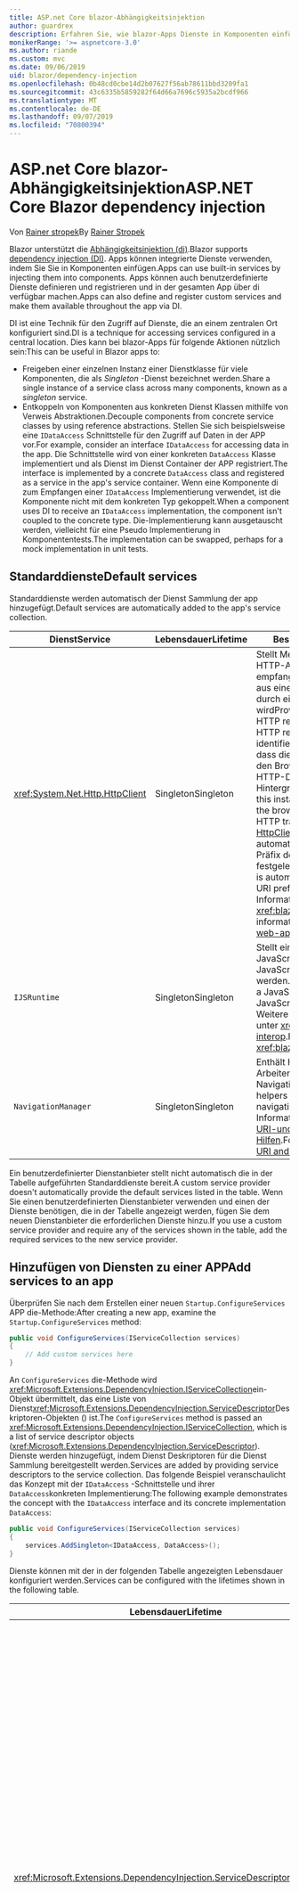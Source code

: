 ```yaml
---
title: ASP.net Core blazor-Abhängigkeitsinjektion
author: guardrex
description: Erfahren Sie, wie blazor-Apps Dienste in Komponenten einfügen können.
monikerRange: '>= aspnetcore-3.0'
ms.author: riande
ms.custom: mvc
ms.date: 09/06/2019
uid: blazor/dependency-injection
ms.openlocfilehash: 0b48cd0cbe14d2b07627f56ab78611bbd3209fa1
ms.sourcegitcommit: 43c6335b5859282f64d66a7696c5935a2bcdf966
ms.translationtype: MT
ms.contentlocale: de-DE
ms.lasthandoff: 09/07/2019
ms.locfileid: "70800394"
---
```

# <a name="aspnet-core-blazor-dependency-injection"></a><span data-ttu-id="3bd0d-103">ASP.net Core blazor-Abhängigkeitsinjektion</span><span class="sxs-lookup"><span data-stu-id="3bd0d-103">ASP.NET Core Blazor dependency injection</span></span>

<span data-ttu-id="3bd0d-104">Von [Rainer stropek](https://www.timecockpit.com)</span><span class="sxs-lookup"><span data-stu-id="3bd0d-104">By [Rainer Stropek](https://www.timecockpit.com)</span></span>

<span data-ttu-id="3bd0d-105">Blazor unterstützt die [Abhängigkeitsinjektion (di)](xref:fundamentals/dependency-injection).</span><span class="sxs-lookup"><span data-stu-id="3bd0d-105">Blazor supports [dependency injection (DI)](xref:fundamentals/dependency-injection).</span></span> <span data-ttu-id="3bd0d-106">Apps können integrierte Dienste verwenden, indem Sie Sie in Komponenten einfügen.</span><span class="sxs-lookup"><span data-stu-id="3bd0d-106">Apps can use built-in services by injecting them into components.</span></span> <span data-ttu-id="3bd0d-107">Apps können auch benutzerdefinierte Dienste definieren und registrieren und in der gesamten App über di verfügbar machen.</span><span class="sxs-lookup"><span data-stu-id="3bd0d-107">Apps can also define and register custom services and make them available throughout the app via DI.</span></span>

<span data-ttu-id="3bd0d-108">DI ist eine Technik für den Zugriff auf Dienste, die an einem zentralen Ort konfiguriert sind.</span><span class="sxs-lookup"><span data-stu-id="3bd0d-108">DI is a technique for accessing services configured in a central location.</span></span> <span data-ttu-id="3bd0d-109">Dies kann bei blazor-Apps für folgende Aktionen nützlich sein:</span><span class="sxs-lookup"><span data-stu-id="3bd0d-109">This can be useful in Blazor apps to:</span></span>

* <span data-ttu-id="3bd0d-110">Freigeben einer einzelnen Instanz einer Dienstklasse für viele Komponenten, die als *Singleton* -Dienst bezeichnet werden.</span><span class="sxs-lookup"><span data-stu-id="3bd0d-110">Share a single instance of a service class across many components, known as a *singleton* service.</span></span>
* <span data-ttu-id="3bd0d-111">Entkoppeln von Komponenten aus konkreten Dienst Klassen mithilfe von Verweis Abstraktionen.</span><span class="sxs-lookup"><span data-stu-id="3bd0d-111">Decouple components from concrete service classes by using reference abstractions.</span></span> <span data-ttu-id="3bd0d-112">Stellen Sie sich beispielsweise eine `IDataAccess` Schnittstelle für den Zugriff auf Daten in der APP vor.</span><span class="sxs-lookup"><span data-stu-id="3bd0d-112">For example, consider an interface `IDataAccess` for accessing data in the app.</span></span> <span data-ttu-id="3bd0d-113">Die Schnittstelle wird von einer konkreten `DataAccess` Klasse implementiert und als Dienst im Dienst Container der APP registriert.</span><span class="sxs-lookup"><span data-stu-id="3bd0d-113">The interface is implemented by a concrete `DataAccess` class and registered as a service in the app's service container.</span></span> <span data-ttu-id="3bd0d-114">Wenn eine Komponente di zum Empfangen einer `IDataAccess` Implementierung verwendet, ist die Komponente nicht mit dem konkreten Typ gekoppelt.</span><span class="sxs-lookup"><span data-stu-id="3bd0d-114">When a component uses DI to receive an `IDataAccess` implementation, the component isn't coupled to the concrete type.</span></span> <span data-ttu-id="3bd0d-115">Die-Implementierung kann ausgetauscht werden, vielleicht für eine Pseudo Implementierung in Komponententests.</span><span class="sxs-lookup"><span data-stu-id="3bd0d-115">The implementation can be swapped, perhaps for a mock implementation in unit tests.</span></span>

## <a name="default-services"></a><span data-ttu-id="3bd0d-116">Standarddienste</span><span class="sxs-lookup"><span data-stu-id="3bd0d-116">Default services</span></span>

<span data-ttu-id="3bd0d-117">Standarddienste werden automatisch der Dienst Sammlung der app hinzugefügt.</span><span class="sxs-lookup"><span data-stu-id="3bd0d-117">Default services are automatically added to the app's service collection.</span></span>

| <span data-ttu-id="3bd0d-118">Dienst</span><span class="sxs-lookup"><span data-stu-id="3bd0d-118">Service</span></span> | <span data-ttu-id="3bd0d-119">Lebensdauer</span><span class="sxs-lookup"><span data-stu-id="3bd0d-119">Lifetime</span></span> | <span data-ttu-id="3bd0d-120">Beschreibung</span><span class="sxs-lookup"><span data-stu-id="3bd0d-120">Description</span></span> |
| ------- | -------- | ----------- |
| <xref:System.Net.Http.HttpClient> | <span data-ttu-id="3bd0d-121">Singleton</span><span class="sxs-lookup"><span data-stu-id="3bd0d-121">Singleton</span></span> | <span data-ttu-id="3bd0d-122">Stellt Methoden zum Senden von HTTP-Anforderungen und empfangen von HTTP-Antworten aus einer Ressource bereit, die durch einen URI identifiziert wird</span><span class="sxs-lookup"><span data-stu-id="3bd0d-122">Provides methods for sending HTTP requests and receiving HTTP responses from a resource identified by a URI.</span></span> <span data-ttu-id="3bd0d-123">Beachten Sie, dass diese `HttpClient` Instanz von den Browser zum Verarbeiten des HTTP-Datenverkehrs im Hintergrund verwendet.</span><span class="sxs-lookup"><span data-stu-id="3bd0d-123">Note that this instance of `HttpClient` uses the browser for handling the HTTP traffic in the background.</span></span> <span data-ttu-id="3bd0d-124">[HttpClient. BaseAddress](xref:System.Net.Http.HttpClient.BaseAddress) wird automatisch auf das Basis-URI-Präfix der APP festgelegt.</span><span class="sxs-lookup"><span data-stu-id="3bd0d-124">[HttpClient.BaseAddress](xref:System.Net.Http.HttpClient.BaseAddress) is automatically set to the base URI prefix of the app.</span></span> <span data-ttu-id="3bd0d-125">Weitere Informationen finden Sie unter <xref:blazor/call-web-api>.</span><span class="sxs-lookup"><span data-stu-id="3bd0d-125">For more information, see <xref:blazor/call-web-api>.</span></span> |
| `IJSRuntime` | <span data-ttu-id="3bd0d-126">Singleton</span><span class="sxs-lookup"><span data-stu-id="3bd0d-126">Singleton</span></span> | <span data-ttu-id="3bd0d-127">Stellt eine Instanz einer JavaScript-Laufzeit dar, in der JavaScript-Aufrufe gesendet werden.</span><span class="sxs-lookup"><span data-stu-id="3bd0d-127">Represents an instance of a JavaScript runtime where JavaScript calls are dispatched.</span></span> <span data-ttu-id="3bd0d-128">Weitere Informationen finden Sie unter <xref:blazor/javascript-interop>.</span><span class="sxs-lookup"><span data-stu-id="3bd0d-128">For more information, see <xref:blazor/javascript-interop>.</span></span> |
| `NavigationManager` | <span data-ttu-id="3bd0d-129">Singleton</span><span class="sxs-lookup"><span data-stu-id="3bd0d-129">Singleton</span></span> | <span data-ttu-id="3bd0d-130">Enthält Hilfsprogramme zum Arbeiten mit URIs und dem Navigations Zustand.</span><span class="sxs-lookup"><span data-stu-id="3bd0d-130">Contains helpers for working with URIs and navigation state.</span></span> <span data-ttu-id="3bd0d-131">Weitere Informationen finden Sie unter [URI-und Navigations Zustands Hilfen](xref:blazor/routing#uri-and-navigation-state-helpers).</span><span class="sxs-lookup"><span data-stu-id="3bd0d-131">For more information, see [URI and navigation state helpers](xref:blazor/routing#uri-and-navigation-state-helpers).</span></span> |

<span data-ttu-id="3bd0d-132">Ein benutzerdefinierter Dienstanbieter stellt nicht automatisch die in der Tabelle aufgeführten Standarddienste bereit.</span><span class="sxs-lookup"><span data-stu-id="3bd0d-132">A custom service provider doesn't automatically provide the default services listed in the table.</span></span> <span data-ttu-id="3bd0d-133">Wenn Sie einen benutzerdefinierten Dienstanbieter verwenden und einen der Dienste benötigen, die in der Tabelle angezeigt werden, fügen Sie dem neuen Dienstanbieter die erforderlichen Dienste hinzu.</span><span class="sxs-lookup"><span data-stu-id="3bd0d-133">If you use a custom service provider and require any of the services shown in the table, add the required services to the new service provider.</span></span>

## <a name="add-services-to-an-app"></a><span data-ttu-id="3bd0d-134">Hinzufügen von Diensten zu einer APP</span><span class="sxs-lookup"><span data-stu-id="3bd0d-134">Add services to an app</span></span>

<span data-ttu-id="3bd0d-135">Überprüfen Sie nach dem Erstellen einer neuen `Startup.ConfigureServices` APP die-Methode:</span><span class="sxs-lookup"><span data-stu-id="3bd0d-135">After creating a new app, examine the `Startup.ConfigureServices` method:</span></span>

```csharp
public void ConfigureServices(IServiceCollection services)
{
    // Add custom services here
}
```

<span data-ttu-id="3bd0d-136">An `ConfigureServices` die-Methode wird <xref:Microsoft.Extensions.DependencyInjection.IServiceCollection>ein-Objekt übermittelt, das eine Liste von Dienst<xref:Microsoft.Extensions.DependencyInjection.ServiceDescriptor>Deskriptoren-Objekten () ist.</span><span class="sxs-lookup"><span data-stu-id="3bd0d-136">The `ConfigureServices` method is passed an <xref:Microsoft.Extensions.DependencyInjection.IServiceCollection>, which is a list of service descriptor objects (<xref:Microsoft.Extensions.DependencyInjection.ServiceDescriptor>).</span></span> <span data-ttu-id="3bd0d-137">Dienste werden hinzugefügt, indem Dienst Deskriptoren für die Dienst Sammlung bereitgestellt werden.</span><span class="sxs-lookup"><span data-stu-id="3bd0d-137">Services are added by providing service descriptors to the service collection.</span></span> <span data-ttu-id="3bd0d-138">Das folgende Beispiel veranschaulicht das Konzept mit der `IDataAccess` -Schnittstelle und ihrer `DataAccess`konkreten Implementierung:</span><span class="sxs-lookup"><span data-stu-id="3bd0d-138">The following example demonstrates the concept with the `IDataAccess` interface and its concrete implementation `DataAccess`:</span></span>

```csharp
public void ConfigureServices(IServiceCollection services)
{
    services.AddSingleton<IDataAccess, DataAccess>();
}
```

<span data-ttu-id="3bd0d-139">Dienste können mit der in der folgenden Tabelle angezeigten Lebensdauer konfiguriert werden.</span><span class="sxs-lookup"><span data-stu-id="3bd0d-139">Services can be configured with the lifetimes shown in the following table.</span></span>

| <span data-ttu-id="3bd0d-140">Lebensdauer</span><span class="sxs-lookup"><span data-stu-id="3bd0d-140">Lifetime</span></span> | <span data-ttu-id="3bd0d-141">Beschreibung</span><span class="sxs-lookup"><span data-stu-id="3bd0d-141">Description</span></span> |
| -------- | ----------- |
| <xref:Microsoft.Extensions.DependencyInjection.ServiceDescriptor.Scoped*> | <span data-ttu-id="3bd0d-142">Blazor Webassembly-apps haben zurzeit kein Konzept von di-Bereichen.</span><span class="sxs-lookup"><span data-stu-id="3bd0d-142">Blazor WebAssembly apps don't currently have a concept of DI scopes.</span></span> <span data-ttu-id="3bd0d-143">`Scoped`-registrierte Dienste Verhalten sich `Singleton` wie Dienste.</span><span class="sxs-lookup"><span data-stu-id="3bd0d-143">`Scoped`-registered services behave like `Singleton` services.</span></span> <span data-ttu-id="3bd0d-144">Das serverseitige Hostingmodell unterstützt jedoch die `Scoped` Lebensdauer.</span><span class="sxs-lookup"><span data-stu-id="3bd0d-144">However, the server-side hosting model supports the `Scoped` lifetime.</span></span> <span data-ttu-id="3bd0d-145">In blazor-Server-apps wird eine Bereichs bezogene Dienst Registrierung auf die *Verbindung*beschränkt.</span><span class="sxs-lookup"><span data-stu-id="3bd0d-145">In Blazor Server apps, a scoped service registration is scoped to the *connection*.</span></span> <span data-ttu-id="3bd0d-146">Aus diesem Grund wird die Verwendung von Bereichs bezogenen Diensten für Dienste bevorzugt, die auf den aktuellen Benutzer beschränkt werden sollten, auch wenn die aktuelle Absicht ist, die Client seitige Ausführung im Browser auszuführen.</span><span class="sxs-lookup"><span data-stu-id="3bd0d-146">For this reason, using scoped services is preferred for services that should be scoped to the current user, even if the current intent is to run client-side in the browser.</span></span> |
| <xref:Microsoft.Extensions.DependencyInjection.ServiceDescriptor.Singleton*> | <span data-ttu-id="3bd0d-147">DI erstellt eine *einzelne Instanz* des Dienstanbieter.</span><span class="sxs-lookup"><span data-stu-id="3bd0d-147">DI creates a *single instance* of the service.</span></span> <span data-ttu-id="3bd0d-148">Alle Komponenten, die `Singleton` einen Dienst erfordern, erhalten eine Instanz desselben diensdienstanbieter.</span><span class="sxs-lookup"><span data-stu-id="3bd0d-148">All components requiring a `Singleton` service receive an instance of the same service.</span></span> |
| <xref:Microsoft.Extensions.DependencyInjection.ServiceDescriptor.Transient*> | <span data-ttu-id="3bd0d-149">Wenn eine Komponente eine Instanz eines `Transient` Dienstanbieter aus dem Dienst Container abruft, empfängt Sie eine *neue Instanz* des Dienstanbieter.</span><span class="sxs-lookup"><span data-stu-id="3bd0d-149">Whenever a component obtains an instance of a `Transient` service from the service container, it receives a *new instance* of the service.</span></span> |

<span data-ttu-id="3bd0d-150">Das di-System basiert auf dem System System in ASP.net Core.</span><span class="sxs-lookup"><span data-stu-id="3bd0d-150">The DI system is based on the DI system in ASP.NET Core.</span></span> <span data-ttu-id="3bd0d-151">Weitere Informationen finden Sie unter <xref:fundamentals/dependency-injection>.</span><span class="sxs-lookup"><span data-stu-id="3bd0d-151">For more information, see <xref:fundamentals/dependency-injection>.</span></span>

## <a name="request-a-service-in-a-component"></a><span data-ttu-id="3bd0d-152">Anfordern eines Dienstanbieter in einer Komponente</span><span class="sxs-lookup"><span data-stu-id="3bd0d-152">Request a service in a component</span></span>

<span data-ttu-id="3bd0d-153">Nachdem die Dienste der Dienst Auflistung hinzugefügt wurden, fügen Sie die Dienste mithilfe der [ \@](xref:mvc/views/razor#inject) Razor-Direktive einfügen in die Komponenten ein.</span><span class="sxs-lookup"><span data-stu-id="3bd0d-153">After services are added to the service collection, inject the services into the components using the [\@inject](xref:mvc/views/razor#inject) Razor directive.</span></span> <span data-ttu-id="3bd0d-154">`@inject`verfügt über zwei Parameter:</span><span class="sxs-lookup"><span data-stu-id="3bd0d-154">`@inject` has two parameters:</span></span>

* <span data-ttu-id="3bd0d-155">Geben &ndash; Sie den Typ des einzuschleusenden Dienstanbieter ein.</span><span class="sxs-lookup"><span data-stu-id="3bd0d-155">Type &ndash; The type of the service to inject.</span></span>
* <span data-ttu-id="3bd0d-156">Eigenschaft &ndash; der Name der Eigenschaft, die den injizierten App-Dienst empfängt.</span><span class="sxs-lookup"><span data-stu-id="3bd0d-156">Property &ndash; The name of the property receiving the injected app service.</span></span> <span data-ttu-id="3bd0d-157">Die-Eigenschaft erfordert keine manuelle Erstellung.</span><span class="sxs-lookup"><span data-stu-id="3bd0d-157">The property doesn't require manual creation.</span></span> <span data-ttu-id="3bd0d-158">Der Compiler erstellt die-Eigenschaft.</span><span class="sxs-lookup"><span data-stu-id="3bd0d-158">The compiler creates the property.</span></span>

<span data-ttu-id="3bd0d-159">Weitere Informationen finden Sie unter <xref:mvc/views/dependency-injection>.</span><span class="sxs-lookup"><span data-stu-id="3bd0d-159">For more information, see <xref:mvc/views/dependency-injection>.</span></span>

<span data-ttu-id="3bd0d-160">Verwenden Sie `@inject` mehrere-Anweisungen, um unterschiedliche Dienste einzufügen.</span><span class="sxs-lookup"><span data-stu-id="3bd0d-160">Use multiple `@inject` statements to inject different services.</span></span>

<span data-ttu-id="3bd0d-161">Das folgende Beispiel veranschaulicht die Verwendung von `@inject`.</span><span class="sxs-lookup"><span data-stu-id="3bd0d-161">The following example shows how to use `@inject`.</span></span> <span data-ttu-id="3bd0d-162">Der Dienst, `Services.IDataAccess` der implementiert, wird in die- `DataRepository`Eigenschaft der Komponente eingefügt.</span><span class="sxs-lookup"><span data-stu-id="3bd0d-162">The service implementing `Services.IDataAccess` is injected into the component's property `DataRepository`.</span></span> <span data-ttu-id="3bd0d-163">Beachten Sie, dass der Code nur die `IDataAccess` Abstraktion verwendet:</span><span class="sxs-lookup"><span data-stu-id="3bd0d-163">Note how the code is only using the `IDataAccess` abstraction:</span></span>

[!code-cshtml[](dependency-injection/samples_snapshot/3.x/CustomerList.razor?highlight=2-3,23)]

<span data-ttu-id="3bd0d-164">Intern wird die generierte Eigenschaft (`DataRepository`) mit dem `InjectAttribute` -Attribut versehen.</span><span class="sxs-lookup"><span data-stu-id="3bd0d-164">Internally, the generated property (`DataRepository`) is decorated with the `InjectAttribute` attribute.</span></span> <span data-ttu-id="3bd0d-165">In der Regel wird dieses Attribut nicht direkt verwendet.</span><span class="sxs-lookup"><span data-stu-id="3bd0d-165">Typically, this attribute isn't used directly.</span></span> <span data-ttu-id="3bd0d-166">Wenn eine Basisklasse für Komponenten erforderlich ist und eingefügte Eigenschaften auch für die Basisklasse erforderlich sind, fügen `InjectAttribute`Sie manuell Folgendes hinzu:</span><span class="sxs-lookup"><span data-stu-id="3bd0d-166">If a base class is required for components and injected properties are also required for the base class, manually add the `InjectAttribute`:</span></span>

```csharp
public class ComponentBase : IComponent
{
    // DI works even if using the InjectAttribute in a component's base class.
    [Inject]
    protected IDataAccess DataRepository { get; set; }
    ...
}
```

<span data-ttu-id="3bd0d-167">In Komponenten, die von der-Basisklasse `@inject` abgeleitet sind, ist die-Anweisung nicht erforderlich.</span><span class="sxs-lookup"><span data-stu-id="3bd0d-167">In components derived from the base class, the `@inject` directive isn't required.</span></span> <span data-ttu-id="3bd0d-168">Der `InjectAttribute` der Basisklasse ist ausreichend:</span><span class="sxs-lookup"><span data-stu-id="3bd0d-168">The `InjectAttribute` of the base class is sufficient:</span></span>

```cshtml
@page "/demo"
@inherits ComponentBase

<h1>Demo Component</h1>
```

## <a name="use-di-in-services"></a><span data-ttu-id="3bd0d-169">Verwenden von di in Diensten</span><span class="sxs-lookup"><span data-stu-id="3bd0d-169">Use DI in services</span></span>

<span data-ttu-id="3bd0d-170">Für komplexe Dienste sind möglicherweise zusätzliche Dienste erforderlich.</span><span class="sxs-lookup"><span data-stu-id="3bd0d-170">Complex services might require additional services.</span></span> <span data-ttu-id="3bd0d-171">Im vorherigen Beispiel ist `DataAccess` möglicherweise der `HttpClient` Standard Dienst erforderlich.</span><span class="sxs-lookup"><span data-stu-id="3bd0d-171">In the prior example, `DataAccess` might require the `HttpClient` default service.</span></span> <span data-ttu-id="3bd0d-172">`@inject`(oder) `InjectAttribute`ist für die Verwendung in-Diensten nicht verfügbar.</span><span class="sxs-lookup"><span data-stu-id="3bd0d-172">`@inject` (or the `InjectAttribute`) isn't available for use in services.</span></span> <span data-ttu-id="3bd0d-173">Stattdessen muss die *Konstruktorinjektion* verwendet werden.</span><span class="sxs-lookup"><span data-stu-id="3bd0d-173">*Constructor injection* must be used instead.</span></span> <span data-ttu-id="3bd0d-174">Erforderliche Dienste werden durch Hinzufügen von Parametern zum Konstruktor des Diensts hinzugefügt.</span><span class="sxs-lookup"><span data-stu-id="3bd0d-174">Required services are added by adding parameters to the service's constructor.</span></span> <span data-ttu-id="3bd0d-175">Wenn di den Dienst erstellt, werden die erforderlichen Dienste im Konstruktor erkannt und entsprechend bereitstellt.</span><span class="sxs-lookup"><span data-stu-id="3bd0d-175">When DI creates the service, it recognizes the services it requires in the constructor and provides them accordingly.</span></span>

```csharp
public class DataAccess : IDataAccess
{
    // The constructor receives an HttpClient via dependency
    // injection. HttpClient is a default service.
    public DataAccess(HttpClient client)
    {
        ...
    }
}
```

<span data-ttu-id="3bd0d-176">Voraussetzungen für die Konstruktorinjektion:</span><span class="sxs-lookup"><span data-stu-id="3bd0d-176">Prerequisites for constructor injection:</span></span>

* <span data-ttu-id="3bd0d-177">Ein Konstruktor muss vorhanden sein, dessen Argumente von di erfüllt werden können.</span><span class="sxs-lookup"><span data-stu-id="3bd0d-177">One constructor must exist whose arguments can all be fulfilled by DI.</span></span> <span data-ttu-id="3bd0d-178">Zusätzliche Parameter, die nicht von di abgedeckt werden, sind zulässig, wenn Sie Standardwerte angeben.</span><span class="sxs-lookup"><span data-stu-id="3bd0d-178">Additional parameters not covered by DI are allowed if they specify default values.</span></span>
* <span data-ttu-id="3bd0d-179">Der anwendbare Konstruktor muss *öffentlich*sein.</span><span class="sxs-lookup"><span data-stu-id="3bd0d-179">The applicable constructor must be *public*.</span></span>
* <span data-ttu-id="3bd0d-180">Ein anwendbarer Konstruktor muss vorhanden sein.</span><span class="sxs-lookup"><span data-stu-id="3bd0d-180">One applicable constructor must exist.</span></span> <span data-ttu-id="3bd0d-181">Bei einer Mehrdeutigkeit löst di eine Ausnahme aus.</span><span class="sxs-lookup"><span data-stu-id="3bd0d-181">In case of an ambiguity, DI throws an exception.</span></span>

## <a name="utility-base-component-classes-to-manage-a-di-scope"></a><span data-ttu-id="3bd0d-182">Basiskomponenten Klassen des-Hilfsprogramms zum Verwalten eines di-Bereichs</span><span class="sxs-lookup"><span data-stu-id="3bd0d-182">Utility base component classes to manage a DI scope</span></span>

<span data-ttu-id="3bd0d-183">In ASP.net Core-apps werden Bereichs bezogene Dienste in der Regel auf die aktuelle Anforderung festgelegt.</span><span class="sxs-lookup"><span data-stu-id="3bd0d-183">In ASP.NET Core apps, scoped services are typically scoped to the current request.</span></span> <span data-ttu-id="3bd0d-184">Nachdem die Anforderung abgeschlossen ist, werden alle Bereichs bezogenen oder vorübergehenden Dienste vom System System entfernt.</span><span class="sxs-lookup"><span data-stu-id="3bd0d-184">After the request completes, any scoped or transient services are disposed by the DI system.</span></span> <span data-ttu-id="3bd0d-185">In blazor-Server-apps dauert der Anforderungs Bereich für die Dauer der Client Verbindung, was dazu führen kann, dass vorübergehende und Bereichs bezogene Dienste viel länger als erwartet Leben.</span><span class="sxs-lookup"><span data-stu-id="3bd0d-185">In Blazor Server apps, the request scope lasts for the duration of the client connection, which can result in transient and scoped services living much longer than expected.</span></span>

<span data-ttu-id="3bd0d-186">Um Dienste auf die Lebensdauer einer Komponente zu beschränken, kann die `OwningComponentBase` - `OwningComponentBase<TService>` Klasse und die-Basisklasse verwenden.</span><span class="sxs-lookup"><span data-stu-id="3bd0d-186">To scope services to the lifetime of a component, can use the `OwningComponentBase` and `OwningComponentBase<TService>` base classes.</span></span> <span data-ttu-id="3bd0d-187">Diese Basisklassen machen eine `ScopedServices` Eigenschaft vom Typ `IServiceProvider` verfügbar, die Dienste auflöst, die auf die Lebensdauer der Komponente beschränkt sind.</span><span class="sxs-lookup"><span data-stu-id="3bd0d-187">These base classes expose a `ScopedServices` property of type `IServiceProvider` that resolve services that are scoped to the lifetime of the component.</span></span> <span data-ttu-id="3bd0d-188">Verwenden Sie die `@inherits` -Direktive, um eine Komponente zu erstellen, die von einer Basisklasse in Razor erbt.</span><span class="sxs-lookup"><span data-stu-id="3bd0d-188">To author a component that inherits from a base class in Razor, use the `@inherits` directive.</span></span>

```cshtml
@page "/users"
@attribute [Authorize]
@inherits OwningComponentBase<Data.ApplicationDbContext>

<h1>Users (@Service.Users.Count())</h1>
<ul>
    @foreach (var user in Service.Users)
    {
        <li>@user.UserName</li>
    }
</ul>
```

> [!NOTE]
> <span data-ttu-id="3bd0d-189">Dienste, die mithilfe `@inject` von `InjectAttribute` oder in die Komponente eingefügt werden, werden nicht im Bereich der Komponente erstellt und sind an den Anforderungs Bereich gebunden.</span><span class="sxs-lookup"><span data-stu-id="3bd0d-189">Services injected into the component using `@inject` or the `InjectAttribute` aren't created in the component's scope and are tied to the request scope.</span></span>

## <a name="additional-resources"></a><span data-ttu-id="3bd0d-190">Zusätzliche Ressourcen</span><span class="sxs-lookup"><span data-stu-id="3bd0d-190">Additional resources</span></span>

* <xref:fundamentals/dependency-injection>
* <xref:mvc/views/dependency-injection>
